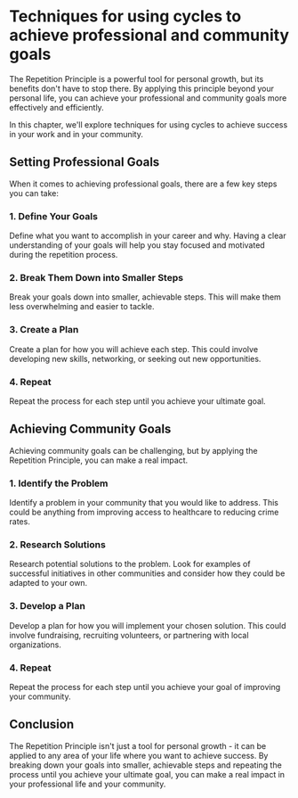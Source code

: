 Techniques for using cycles to achieve professional and community goals
============================================================================================================================================

The Repetition Principle is a powerful tool for personal growth, but its benefits don't have to stop there. By applying this principle beyond your personal life, you can achieve your professional and community goals more effectively and efficiently.

In this chapter, we'll explore techniques for using cycles to achieve success in your work and in your community.

Setting Professional Goals
--------------------------

When it comes to achieving professional goals, there are a few key steps you can take:

### 1. Define Your Goals

Define what you want to accomplish in your career and why. Having a clear understanding of your goals will help you stay focused and motivated during the repetition process.

### 2. Break Them Down into Smaller Steps

Break your goals down into smaller, achievable steps. This will make them less overwhelming and easier to tackle.

### 3. Create a Plan

Create a plan for how you will achieve each step. This could involve developing new skills, networking, or seeking out new opportunities.

### 4. Repeat

Repeat the process for each step until you achieve your ultimate goal.

Achieving Community Goals
-------------------------

Achieving community goals can be challenging, but by applying the Repetition Principle, you can make a real impact.

### 1. Identify the Problem

Identify a problem in your community that you would like to address. This could be anything from improving access to healthcare to reducing crime rates.

### 2. Research Solutions

Research potential solutions to the problem. Look for examples of successful initiatives in other communities and consider how they could be adapted to your own.

### 3. Develop a Plan

Develop a plan for how you will implement your chosen solution. This could involve fundraising, recruiting volunteers, or partnering with local organizations.

### 4. Repeat

Repeat the process for each step until you achieve your goal of improving your community.

Conclusion
----------

The Repetition Principle isn't just a tool for personal growth - it can be applied to any area of your life where you want to achieve success. By breaking down your goals into smaller, achievable steps and repeating the process until you achieve your ultimate goal, you can make a real impact in your professional life and your community.
